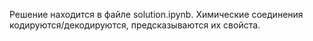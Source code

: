 Решение находится в файле solution.ipynb. Химические соединения кодируются/декодируются, предсказываются их свойста.
